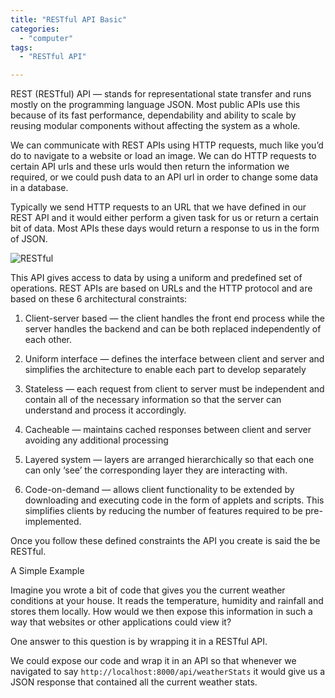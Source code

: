 ```yaml
---
title: "RESTful API Basic"
categories:
  - "computer"
tags:
  - "RESTful API"

---
```


REST (RESTful) API — stands for representational state transfer and runs mostly on the programming language JSON. Most public APIs use this because of its fast performance, dependability and ability to scale by reusing modular components without affecting the system as a whole.
<!--more-->

We can communicate with REST APIs using HTTP requests, much like you’d do to navigate to a website or load an image. We can do HTTP requests to certain API urls and these urls would then return the information we required, or we could push data to an API url in order to change some data in a database.

Typically we send HTTP requests to an URL that we have defined in our REST API and it would either perform a given task for us or return a certain bit of data. Most APIs these days would return a response to us in the form of JSON.

![RESTful](https://images.tutorialedge.net/uploads/rest-api.png)

This API gives access to data by using a uniform and predefined set of operations. REST APIs are based on URLs and the HTTP protocol and are based on these 6 architectural constraints:

1. Client-server based — the client handles the front end process while the server handles the backend and can be both replaced independently of each other.

2. Uniform interface — defines the interface between client and server and simplifies the architecture to enable each part to develop separately

3. Stateless — each request from client to server must be independent and contain all of the necessary information so that the server can understand and process it accordingly.

4. Cacheable — maintains cached responses between client and server avoiding any additional processing

5. Layered system — layers are arranged hierarchically so that each one can only ‘see’ the corresponding layer they are interacting with.

6. Code-on-demand — allows client functionality to be extended by downloading and executing code in the form of applets and scripts. This simplifies clients by reducing the number of features required to be pre-implemented.

Once you follow these defined constraints the API you create is said the be RESTful.

A Simple Example

Imagine you wrote a bit of code that gives you the current weather conditions at your house. It reads the temperature, humidity and rainfall and stores them locally. How would we then expose this information in such a way that websites or other applications could view it?

One answer to this question is by wrapping it in a RESTful API.

We could expose our code and wrap it in an API so that whenever we navigated to say `http://localhost:8000/api/weatherStats` it would give us a JSON response that contained all the current weather stats.



